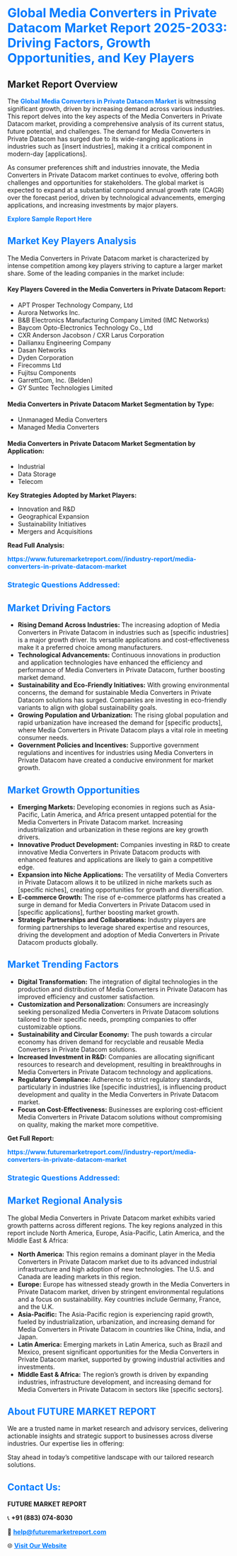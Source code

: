 <h1 style="color: #007BFF;">Global Media Converters in Private Datacom Market Report 2025-2033: Driving Factors, Growth Opportunities, and Key Players</h1>

<section id="overview">
<h2>Market Report Overview</h2>
<p>The <a href="https://www.futuremarketreport.com//industry-report/media-converters-in-private-datacom-market" style="color: #007BFF; text-decoration: none;"><strong>Global Media Converters in Private Datacom Market</strong></a> is witnessing significant growth, driven by increasing demand across various industries. This report delves into the key aspects of the Media Converters in Private Datacom market, providing a comprehensive analysis of its current status, future potential, and challenges. The demand for Media Converters in Private Datacom has surged due to its wide-ranging applications in industries such as [insert industries], making it a critical component in modern-day [applications].</p>
<p>As consumer preferences shift and industries innovate, the Media Converters in Private Datacom market continues to evolve, offering both challenges and opportunities for stakeholders. The global market is expected to expand at a substantial compound annual growth rate (CAGR) over the forecast period, driven by technological advancements, emerging applications, and increasing investments by major players.</p>
</section>

<section id="overview">
<p><a href="https://www.futuremarketreport.com//request-sample/reportId=52979" style="color: #007BFF; text-decoration: none;"><strong>Explore Sample Report Here</strong></a></p>
</section>

<section id="key-players">
<h2 style="color: #007BFF;">Market Key Players Analysis</h2>
<p>The Media Converters in Private Datacom market is characterized by intense competition among key players striving to capture a larger market share. Some of the leading companies in the market include:</p>
<h4>Key Players Covered in the Media Converters in Private Datacom Report:</h4>
<ul><li>APT Prosper Technology Company, Ltd</li><li>Aurora Networks Inc.</li><li>B&amp;B Electronics Manufacturing Company Limited (IMC Networks)</li><li>Baycom Opto-Electronics Technology Co., Ltd</li><li>CXR Anderson Jacobson / CXR Larus Corporation</li><li>Dailianxu Engineering Company</li><li>Dasan Networks</li><li>Dyden Corporation</li><li>Firecomms Ltd</li><li>Fujitsu Components</li><li>GarrettCom, Inc. (Belden)</li><li>GY Suntec Technologies Limited</li></ul>
<h4>Media Converters in Private Datacom Market Segmentation by Type:</h4>
<ul><li>Unmanaged Media Converters</li><li>Managed Media Converters</li></ul>

<h4>Media Converters in Private Datacom Market Segmentation by Application:</h4>
<ul><li>Industrial</li><li>Data Storage</li><li>Telecom</li></ul>
<p><strong>Key Strategies Adopted by Market Players:</strong></p>
<ul>
<li>Innovation and R&D</li>
<li>Geographical Expansion</li>
<li>Sustainability Initiatives</li>
<li>Mergers and Acquisitions</li>
</ul>
</section>

<section>
<p><strong>Read Full Analysis: </strong></p><a href="https://www.futuremarketreport.com//industry-report/media-converters-in-private-datacom-market" style="color: #007BFF; text-decoration: none;"><strong>https://www.futuremarketreport.com//industry-report/media-converters-in-private-datacom-market</strong></a>
<h3 style="color: #007BFF;">Strategic Questions Addressed:</h3>
</section>

<section id="driving-factors">
<h2 style="color: #007BFF;">Market Driving Factors</h2>
<ul>
<li><strong>Rising Demand Across Industries:</strong> The increasing adoption of Media Converters in Private Datacom in industries such as [specific industries] is a major growth driver. Its versatile applications and cost-effectiveness make it a preferred choice among manufacturers.</li>
<li><strong>Technological Advancements:</strong> Continuous innovations in production and application technologies have enhanced the efficiency and performance of Media Converters in Private Datacom, further boosting market demand.</li>
<li><strong>Sustainability and Eco-Friendly Initiatives:</strong> With growing environmental concerns, the demand for sustainable Media Converters in Private Datacom solutions has surged. Companies are investing in eco-friendly variants to align with global sustainability goals.</li>
<li><strong>Growing Population and Urbanization:</strong> The rising global population and rapid urbanization have increased the demand for [specific products], where Media Converters in Private Datacom plays a vital role in meeting consumer needs.</li>
<li><strong>Government Policies and Incentives:</strong> Supportive government regulations and incentives for industries using Media Converters in Private Datacom have created a conducive environment for market growth.</li>
</ul>
</section>

<section id="growth-opportunities">
<h2 style="color: #007BFF;">Market Growth Opportunities</h2>
<ul>
<li><strong>Emerging Markets:</strong> Developing economies in regions such as Asia-Pacific, Latin America, and Africa present untapped potential for the Media Converters in Private Datacom market. Increasing industrialization and urbanization in these regions are key growth drivers.</li>
<li><strong>Innovative Product Development:</strong> Companies investing in R&D to create innovative Media Converters in Private Datacom products with enhanced features and applications are likely to gain a competitive edge.</li>
<li><strong>Expansion into Niche Applications:</strong> The versatility of Media Converters in Private Datacom allows it to be utilized in niche markets such as [specific niches], creating opportunities for growth and diversification.</li>
<li><strong>E-commerce Growth:</strong> The rise of e-commerce platforms has created a surge in demand for Media Converters in Private Datacom used in [specific applications], further boosting market growth.</li>
<li><strong>Strategic Partnerships and Collaborations:</strong> Industry players are forming partnerships to leverage shared expertise and resources, driving the development and adoption of Media Converters in Private Datacom products globally.</li>
</ul>
</section>

<section id="trending-factors">
<h2 style="color: #007BFF;">Market Trending Factors</h2>
<ul>
<li><strong>Digital Transformation:</strong> The integration of digital technologies in the production and distribution of Media Converters in Private Datacom has improved efficiency and customer satisfaction.</li>
<li><strong>Customization and Personalization:</strong> Consumers are increasingly seeking personalized Media Converters in Private Datacom solutions tailored to their specific needs, prompting companies to offer customizable options.</li>
<li><strong>Sustainability and Circular Economy:</strong> The push towards a circular economy has driven demand for recyclable and reusable Media Converters in Private Datacom solutions.</li>
<li><strong>Increased Investment in R&D:</strong> Companies are allocating significant resources to research and development, resulting in breakthroughs in Media Converters in Private Datacom technology and applications.</li>
<li><strong>Regulatory Compliance:</strong> Adherence to strict regulatory standards, particularly in industries like [specific industries], is influencing product development and quality in the Media Converters in Private Datacom market.</li>
<li><strong>Focus on Cost-Effectiveness:</strong> Businesses are exploring cost-efficient Media Converters in Private Datacom solutions without compromising on quality, making the market more competitive.</li>
</ul>
</section>

<section>
<p><strong>Get Full Report: </strong></p><a href="https://www.futuremarketreport.com//industry-report/media-converters-in-private-datacom-market" style="color: #007BFF; text-decoration: none;"><strong>https://www.futuremarketreport.com//industry-report/media-converters-in-private-datacom-market</strong></a>
<h3 style="color: #007BFF;">Strategic Questions Addressed:</h3>
</section>


<section id="regional-analysis">
<h2 style="color: #007BFF;">Market Regional Analysis</h2>
<p>The global Media Converters in Private Datacom market exhibits varied growth patterns across different regions. The key regions analyzed in this report include North America, Europe, Asia-Pacific, Latin America, and the Middle East & Africa:</p>
<ul>
<li><strong>North America:</strong> This region remains a dominant player in the Media Converters in Private Datacom market due to its advanced industrial infrastructure and high adoption of new technologies. The U.S. and Canada are leading markets in this region.</li>
<li><strong>Europe:</strong> Europe has witnessed steady growth in the Media Converters in Private Datacom market, driven by stringent environmental regulations and a focus on sustainability. Key countries include Germany, France, and the U.K.</li>
<li><strong>Asia-Pacific:</strong> The Asia-Pacific region is experiencing rapid growth, fueled by industrialization, urbanization, and increasing demand for Media Converters in Private Datacom in countries like China, India, and Japan.</li>
<li><strong>Latin America:</strong> Emerging markets in Latin America, such as Brazil and Mexico, present significant opportunities for the Media Converters in Private Datacom market, supported by growing industrial activities and investments.</li>
<li><strong>Middle East & Africa:</strong> The region’s growth is driven by expanding industries, infrastructure development, and increasing demand for Media Converters in Private Datacom in sectors like [specific sectors].</li>
</ul>
</section>

<footer>
<h2 style="color: #007BFF;">About FUTURE MARKET REPORT</h2>
<p>We are a trusted name in market research and advisory services, delivering actionable insights and strategic support to businesses across diverse industries. Our expertise lies in offering:</p>

<p>Stay ahead in today’s competitive landscape with our tailored research solutions.</p>

<h2 style="color: #007BFF;">Contact Us:</h2>
<p><strong>FUTURE MARKET REPORT</strong></p>
<p>📞 <strong>+91 (883) 074-8030</strong></p>
<p>📧 <strong><a href="mailto:help@futuremarketreport.com" style="color: #007BFF;">help@futuremarketreport.com</a></strong></p>
<p>🌐 <strong><a href="https://www.futuremarketreport.com/" style="color: #007BFF;">Visit Our Website</a></strong></p>
</footer>